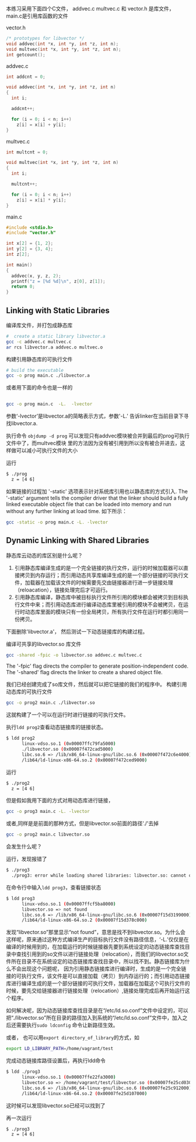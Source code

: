 

本练习采用下面四个C文件， addvec.c  multvec.c  和 vector.h 是库文件， main.c是引用库函数的文件

vector.h 
```c
/* prototypes for libvector */
void addvec(int *x, int *y, int *z, int n);
void multvec(int *x, int *y, int *z, int n);
int getcount();

```
addvec.c
```c
int addcnt = 0;

void addvec(int *x, int *y, int *z, int n)
{
  int i;

  addcnt++;

  for (i = 0; i < n; i++)
    z[i] = x[i] + y[i];
}
```
multvec.c 
```c
int multcnt = 0;

void multvec(int *x, int *y, int *z, int n)
{
  int i;

  multcnt++;

  for (i = 0; i < n; i++)
    z[i] = x[i] * y[i];
}

```
main.c 
```c
#include <stdio.h>
#include "vector.h"

int x[2] = {1, 2};
int y[2] = {3, 4};
int z[2];

int main()
{
  addvec(x, y, z, 2);
  printf("z = [%d %d]\n", z[0], z[1]);
  return 0;
}

```
## Linking with Static Libraries
编译库文件，并打包成静态库
```bash
#  create a static library libvector.a
gcc -c addvec.c multvec.c
ar rcs libvector.a addvec.o multvec.o
```

构建引用静态库的可执行文件
```bash
# build the executable
gcc -o prog main.c ./libvector.a
```

或者用下面的命令也是一样的
```bash
 
gcc -o prog main.c  -L.  -lvector
```
参数‘-lvector’是libvector.a的简略表示方式，参数'-L.' 告诉linker在当前目录下寻找libvector.a.   

执行命令 `objdump -d prog` 可以发现只有addvec模块被合并到最后的prog可执行文件中了，而multvec模块 里的方法因为没有被引用到所以没有被合并进去，这样做可以减小可执行文件的大小
 

运行

```bash
$ ./prog 
  z = [4 6]
```
如果链接的过程加 '-static' 选项表示针对系统库引用也以静态库的方式引入. The '-static' argument tells the compiler driver that the linker should build a fully linked executable object file that can be loaded into memory and run without any further linking at load time. 如下所示：

```bash
gcc -static -o prog main.c -L. -lvector
```


## Dynamic Linking with Shared Libraries

静态库云动态的库区别是什么呢？

1. 引用静态库编译生成的是一个完全链接的执行文件，运行的时候加载器可以直接拷贝到内存运行；而引用动态共享库编译生成的是一个部分链接的可执行文件，加载器在加载该文件的时候需要先交由链接器进行进一步链接处理（reloacation），链接处理完后才可运行。
2. 引用静态库编译，静态库中被目标执行文件所引用的模块都会被拷贝到目标执行文件中来；而引用动态库进行编译动态库里被引用的模块不会被拷贝，在运行时动态库里面的模块只有一份全局拷贝，所有执行文件在运行时都引用同一份拷贝。
 
下面删除'libvector.a'， 然后测试一下动态链接库的构建过程。

编译可共享的libvector.so 库文件

```bash
gcc -shared -fpic -o libvector.so addvec.c multvec.c
```
The '-fpic' flag directs the compiler to generate position-independent code. The '-shared' flag directs the linker to create a shared object file.   

我们已经创建完成了so库文件，然后就可以把它链接的我们的程序中。
构建引用动态库的可执行文件
```bash
gcc -o prog2 main.c ./libvector.so
```
这就构建了一个可以在运行时进行链接的可执行文件。

执行`ldd prog2`查看动态链接库的链接状态。

```bash
$ ldd prog2
      linux-vdso.so.1 (0x00007ffc79fa5000)
      ./libvector.so (0x00007f472cad5000)
      libc.so.6 => /lib/x86_64-linux-gnu/libc.so.6 (0x00007f472c6e4000)
      /lib64/ld-linux-x86-64.so.2 (0x00007f472ced9000)
```
 
运行

```bash
$ ./prog2
  z = [4 6]
```

但是假如我用下面的方式对用动态库进行链接，

```bash
gcc -o prog3 main.c -L. -lvector
```

或者,同样是是前面的那种方式，但是libvector.so前面的路径'./'去掉
```bash
gcc -o prog2 main.c libvector.so
```

会发生什么呢？

运行，发现报错了

```bash
$ ./prog3
  ./prog3: error while loading shared libraries: libvector.so: cannot open shared object file: No such file or directory
```

在命令行中输入`ldd prog3`，查看链接状态

```bash
$ ldd prog3
      linux-vdso.so.1 (0x00007ffcf5ba8000)
      libvector.so => not found
      libc.so.6 => /lib/x86_64-linux-gnu/libc.so.6 (0x00007f15d3199000)
      /lib64/ld-linux-x86-64.so.2 (0x00007f15d378c000)
```

发现“libvector.so”那里显示“not found”，意思是找不到libvector.so。为什么会这样呢，原来通过这种方式编译生产的目标执行文件没有路径信息，‘-L.’仅仅是在编译的时候用到的，在加载运行的时候链接器先要到系统设定的动态链接库查找目录中查找引用到的so文件以进行链接处理（relocation），而我们的libvector.so文件所在目录不在系统设定的动态链接库查找目录中，所以找不到。静态链接库为什么不会出现这个问题呢， 因为引用静态链接库进行编译时，生成的是一个完全链接的可执行文件，该文件是可以直接加载（拷贝）到内存运行的；而引用动态链接库进行编译生成的是一个部分链接的可执行文件，加载器在加载这个可执行文件的时候，要先交给链接器进行链接处理（relocation）,链接处理完成后再开始运行这个程序。


如何解决呢，因为动态链接库查找目录是在“/etc/ld.so.conf”文件中设定的，可以把“./libvector.so”所在目录的路径加入到系统的“/etc/ld.so.conf”文件中，加入之后还需要执行`sudo ldconfig` 命令让新路径生效。

或者， 也可以用`export directory_of_library`的方式，如

```bash
export LD_LIBRARY_PATH=/home/vagrant/test
```

完成动态链接库路径设置后，再执行ldd命令
```bash
$ ldd ./prog3
      linux-vdso.so.1 (0x00007ffe22fa3000)
      libvector.so => /home/vagrant/test/libvector.so (0x00007fe25cd03000)
      libc.so.6 => /lib/x86_64-linux-gnu/libc.so.6 (0x00007fe25c912000)
      /lib64/ld-linux-x86-64.so.2 (0x00007fe25d107000)
```
这时候可以发现libvector.so已经可以找到了

再一次运行

```bash
$ ./prog3
  z = [4 6]
```
 